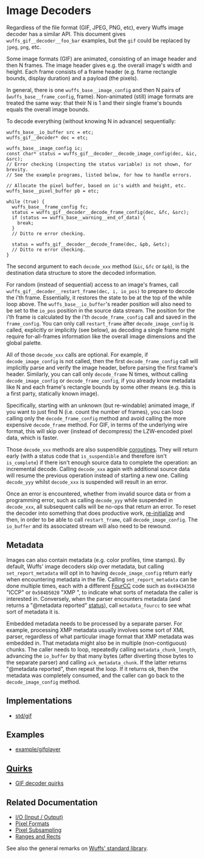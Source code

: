 # Image Decoders

Regardless of the file format (GIF, JPEG, PNG, etc), every Wuffs image decoder
has a similar API. This document gives `wuffs_gif__decoder__foo_bar` examples,
but the `gif` could be replaced by `jpeg`, `png`, etc.

Some image formats (GIF) are animated, consisting of an image header and then N
frames. The image header gives e.g. the overall image's width and height. Each
frame consists of a frame header (e.g. frame rectangle bounds, display
duration) and a payload (the pixels).

In general, there is one `wuffs_base__image_config` and then N pairs of
(`wuffs_base__frame_config`, frame). Non-animated (still) image formats are
treated the same way: that their N is 1 and their single frame's bounds equals
the overall image bounds.

To decode everything (without knowing N in advance) sequentially:

```
wuffs_base__io_buffer src = etc;
wuffs_gif__decoder* dec = etc;

wuffs_base__image_config ic;
const char* status = wuffs_gif__decoder__decode_image_config(dec, &ic, &src);
// Error checking (inspecting the status variable) is not shown, for brevity.
// See the example programs, listed below, for how to handle errors.

// Allocate the pixel buffer, based on ic's width and height, etc.
wuffs_base__pixel_buffer pb = etc;

while (true) {
  wuffs_base__frame_config fc;
  status = wuffs_gif__decoder__decode_frame_config(dec, &fc, &src);
  if (status == wuffs_base__warning__end_of_data) {
    break;
  }
  // Ditto re error checking.

  status = wuffs_gif__decoder__decode_frame(dec, &pb, &etc);
  // Ditto re error checking.
}
```

The second argument to each `decode_xxx` method (`&ic`, `&fc` or `&pb`), is the
destination data structure to store the decoded information.

For random (instead of sequential) access to an image's frames, call
`wuffs_gif__decoder__restart_frame(dec, i, io_pos)` to prepare to decode the
i'th frame. Essentially, it restores the state to be at the top of the while
loop above. The `wuffs_base__io_buffer`'s reader position will also need to be
set to the `io_pos` position in the source data stream. The position for the
i'th frame is calculated by the i'th `decode_frame_config` call and saved in
the `frame_config`. You can only call `restart_frame` after
`decode_image_config` is called, explicitly or implicitly (see below), as
decoding a single frame might require for-all-frames information like the
overall image dimensions and the global palette.

All of those `decode_xxx` calls are optional. For example, if
`decode_image_config` is not called, then the first `decode_frame_config` call
will implicitly parse and verify the image header, before parsing the first
frame's header. Similarly, you can call only `decode_frame` N times, without
calling `decode_image_config` or `decode_frame_config`, if you already know
metadata like N and each frame's rectangle bounds by some other means (e.g.
this is a first party, statically known image).

Specifically, starting with an unknown (but re-windable) animated image, if you
want to just find N (i.e. count the number of frames), you can loop calling
only the `decode_frame_config` method and avoid calling the more expensive
`decode_frame` method. For GIF, in terms of the underlying wire format, this
will skip over (instead of decompress) the LZW-encoded pixel data, which is
faster.

Those `decode_xxx` methods are also suspendible
[coroutines](/doc/note/coroutines.md). They will return early (with a status
code that `is_suspendible` and therefore isn't `is_complete`) if there isn't
enough source data to complete the operation: an incremental decode. Calling
`decode_xxx` again with additional source data will resume the previous
operation instead of starting a new one. Calling `decode_yyy` whilst
`decode_xxx` is suspended will result in an error.

Once an error is encountered, whether from invalid source data or from a
programming error, such as calling `decode_yyy` while suspended in
`decode_xxx`, all subsequent calls will be no-ops that return an error. To
reset the decoder into something that does productive work,
[re-initialize](/doc/note/initialization.md) and then, in order to be able to
call `restart_frame`, call `decode_image_config`. The `io_buffer` and its
associated stream will also need to be rewound.


## Metadata

Images can also contain metadata (e.g. color profiles, time stamps). By
default, Wuffs' image decoders skip over metadata, but calling
`set_report_metadata` will opt in to having `decode_image_config` return early
when encountering metadata in the file. Calling `set_report_metadata` can be
done multiple times, each with a different
[FourCC](/doc/note/base38-and-fourcc.md) code such as `0x49434350` "ICCP" or
`0x584D5020` "XMP ", to indicate what sorts of metadata the caller is
interested in. Conversely, when the parser encounters metadata (and returns a
"@metadata reported" [status](/doc/note/statuses.md)), call `metadata_fourcc`
to see what sort of metadata it is.

Embedded metadata needs to be processed by a separate parser. For example,
processing XMP metadata usually involves some sort of XML parser, regardless of
what particular image format that XMP metadata was embedded in. That metadata
might also be in multiple (non-contiguous) chunks. The caller needs to loop,
repeatedly calling `metadata_chunk_length`, advancing the `io_buffer` by that
many bytes (after diverting those bytes to the separate parser) and calling
`ack_metadata_chunk`. If the latter returns "@metadata reported", then repeat
the loop. If it returns ok, then the metadata was completely consumed, and the
caller can go back to the `decode_image_config` method.


## Implementations

- [std/gif](/std/gif)


## Examples

- [example/gifplayer](/example/gifplayer)


## [Quirks](/doc/note/quirks.md)

- [GIF decoder quirks](/std/gif/decode_quirks.wuffs)


## Related Documentation

- [I/O (Input / Output)](/doc/note/io-input-output.md)
- [Pixel Formats](/doc/note/pixel-formats.md)
- [Pixel Subsampling](/doc/note/pixel-subsampling.md)
- [Ranges and Rects](/doc/note/ranges-and-rects.md)

See also the general remarks on [Wuffs' standard library](/doc/std/README.md).
